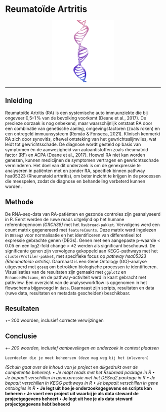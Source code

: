 # Reumatoïde Artritis
<p align="center">
  <img src="assets/DNA.png" alt="Dubbel strengs DNA" width="200" />
</p>

___

## Inleiding
Reumatoïde Artritis (RA) is een systemische auto immuunziekte die bij ongeveer 0,5–1 % van de bevolking voorkomt (Deane et al., 2017). De precieze oorzaak is nog onbekend, maar waarschijnlijk ontstaat RA door een combinatie van genetische aanleg, omgevingsfactoren (zoals roken) en een ontregeld immuunsysteem (Romão & Fonseca, 2021). Klinisch kenmerkt RA zich door synovitis, oftewel ontsteking van het gewrichtsslijmvlies, wat leidt tot gewrichtsschade. De diagnose wordt gesteld op basis van symptomen én de aanwezigheid van autoantistoffen zoals rheumatoid factor (RF) en ACPA (Deane et al., 2017). Hoewel RA niet kan worden genezen, kunnen medicijnen de symptomen vertragen en gewrichtsschade verminderen.
Het doel van dit onderzoek is om de genexpressie te analyseren in patiënten met en zonder RA, specifiek binnen pathway hsa05323 (Rheumatoid arthritis), om beter inzicht te krijgen in de processen die meespelen, zodat de diagnose en behandeling verbeterd kunnen worden.

## Methode
De RNA-seq-data van RA-patiënten en gezonde controles zijn geanalyseerd in R. Eerst werden de ruwe reads uitgelijnd op het humane referentiegenoom *(GRCh38)* met het `Rsubread-pakket`. Vervolgens werd een count matrix gegenereerd met `featureCounts`. Deze matrix werd ingelezen in `DESeq2` voor normalisatie en het identificeren van differentieel tot expressie gebrachte genen (DEGs). Genen met een aangepaste p-waarde < 0.05 en een log2-fold change > ±2 werden als significant beschouwd.
De significante genen zijn vervolgens gekoppeld aan KEGG-pathways met het `clusterProfiler-pakket`, met specifieke focus op *pathway hsa05323 (Rheumatoïde artritis)*. Daarnaast is een Gene Ontology (GO)-analyse uitgevoerd met `goseq` om betrokken biologische processen te identificeren. Visualisaties van de resultaten zijn gemaakt met `ggplot2` en `EnhancedVolcano`, en de pathway-activiteit werd in kaart gebracht met pathview.
Een overzicht van de analyseworkflow is opgenomen in het flowschema bijgevoegd in `data`. Daarnaast zijn scripts, resultaten en data (ruwe data, resultaten en metadata gescheiden) beschikbaar. 


## Resultaten
+- 200 woorden, inclusief correcte verwijzingen

## Conclusie
*+- 200 woorden, inclusief aanbevelingen en onderzoek in context
plaatsen*

`Leerdoelen die je moet beheersen (deze mag weg bij het inleveren)`

*(Schuin gaat over de inhoud
van je project* en *dikgedrukt over de competentie beheren):*
• *Je mapt reads met het Rsubread package in R
• Je bepaalt verschillen in genexpressie met het DESeq2 package in R
• Je bepaalt verschillen in KEGG pathways in R
• Je bepaalt verschillen in gene ontologies in R*
• **Je legt uit hoe je onderzoeksgegevens en scripts kan beheren
• Je voert een project uit waarbij je als data steward de projectgegevens beheert
• Je legt uit hoe je als data steward projectgegevens hebt beheerd**
